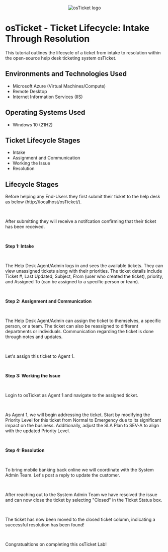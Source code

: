 <p align="center">
<img src="https://i.imgur.com/Clzj7Xs.png" alt="osTicket logo"/>
</p>

<h1>osTicket - Ticket Lifecycle: Intake Through Resolution</h1>
This tutorial outlines the lifecycle of a ticket from intake to resolution within the open-source help desk ticketing system osTicket.<br />

<h2>Environments and Technologies Used</h2>

- Microsoft Azure (Virtual Machines/Compute)
- Remote Desktop
- Internet Information Services (IIS)

<h2>Operating Systems Used </h2>

- Windows 10</b> (21H2)

<h2>Ticket Lifecycle Stages</h2>

- Intake
- Assignment and Communication
- Working the Issue
- Resolution

<h2>Lifecycle Stages</h2>

<p>
Before helping any End-Users they first submit their ticket to the help desk as below (http://localhost/osTicket/).
</p>
<br />

<p>
After submitting they will receive a notifcation confirming that their ticket has been received.
</p>
<br />

<p>
<b>Step 1: Intake</b>
</p>
<br />

<p>
The Help Desk Agent/Admin logs in and sees the available tickets. They can view unassigned tickets along with their priorities. The ticket details include Ticket #, Last Updated, Subject, From (user who created the ticket), priority, and Assigned To (can be assigned to a specific person or team).
</p>
<br />

<p>
<b>Step 2: Assignment and Communication</b>
</p>
<br />

<p>
The Help Desk Agent/Admin can assign the ticket to themselves, a specific person, or a team. The ticket can also be reassigned to different departments or individuals. Communication regarding the ticket is done through notes and updates.
</p>
<br />

<p>
Let's assign this ticket to Agent 1.
</p>
<br />

<p>
<b>Step 3: Working the Issue</b>
</p>
<br />

<p>
Login to osTicket as Agent 1 and navigate to the assigned ticket.
</p>
<br />

<p>
As Agent 1, we will begin addressing the ticket. Start by modifying the Priority Level for this ticket from Normal to Emergency due to its significant impact on the business. Additionally, adjust the SLA Plan to SEV-A to align with the updated Priority Level. 
</p>
<br />

<p>
<b>Step 4: Resolution</b>
</p>
<br />

<p>
To bring mobile banking back online we will coordinate with the System Admin Team. Let's post a reply to update the customer.
</p>
<br />

<p>
After reaching out to the System Admin Team we have resolved the issue and can now close the ticket by selecting "Closed" in the Ticket Status box.
</p>
<br />
  
<p>
The ticket has now been moved to the closed ticket column, indicating a successful resolution has been found!
</p>
<br />
  
<p>
Congratualtions on completing this osTicket Lab! 
</p>
<br />
